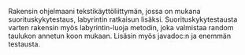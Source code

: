 Rakensin ohjelmaani tekstikäyttöliittymän, jossa on mukana suorituskykytestaus, labyrintin ratkaisun lisäksi. Suorituskykytestausta varten rakensin myös labyrintin-luoja metodin, joka valmistaa random taulukon annetun koon mukaan. Lisäsin myös javadoc:n ja enemmän testausta. 
